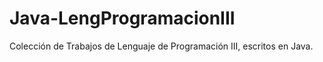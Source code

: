 # Java-LengProgramacionIII
Colección de Trabajos de Lenguaje de Programación III, escritos en Java.
